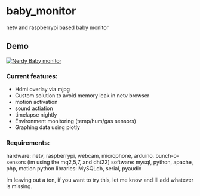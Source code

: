 # baby_monitor
netv and raspberrypi based baby monitor

## Demo
[![Nerdy Baby monitor](https://i.imgur.com/wdt2mi6.png)](https://www.youtube.com/watch?v=h77OJGggoXA)

### Current features:
- Hdmi overlay via mjpg
- Custom solution to avoid memory leak in netv browser
- motion activation
- sound actiation
- timelapse nightly
- Environment monitoring (temp/hum/gas sensors)
- Graphing data using plotly

### Requirements:
hardware: netv, raspberrypi, webcam, microphone, arduino, bunch-o-sensors (im using the mq2,5,7, and dht22)
software: mysql, python, apache, php, motion
python libraries: MySQLdb, serial, pyaudio


Im leaving out a ton, if you want to try this, let me know and Ill add whatever is missing.
